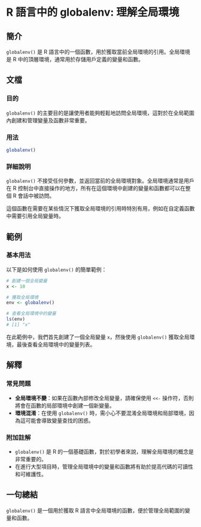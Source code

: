<!--
Meta Description: # R 語言中的 globalenv: 理解全局環境 ## 簡介 `globalenv()` 是 R 語言中的一個函數，用於獲取當前全局環境的引用。全局環境是 R 中的頂層環境，通常用於存儲用戶定義的變量和函數。 ## 文檔 ### 目的 `globalenv()` 的主要目的是讓使用者能夠輕鬆地訪...
Meta Keywords: globalenv, 獲取全局環境, env, 語言中的, 理解全局環境
-->

# R 語言中的 globalenv: 理解全局環境

## 簡介
`globalenv()` 是 R 語言中的一個函數，用於獲取當前全局環境的引用。全局環境是 R 中的頂層環境，通常用於存儲用戶定義的變量和函數。

## 文檔
### 目的
`globalenv()` 的主要目的是讓使用者能夠輕鬆地訪問全局環境，這對於在全局範圍內創建和管理變量及函數非常重要。

### 用法
```R
globalenv()
```

### 詳細說明
`globalenv()` 不接受任何參數，並返回當前的全局環境對象。全局環境通常是用戶在 R 控制台中直接操作的地方，所有在這個環境中創建的變量和函數都可以在整個 R 會話中被訪問。

這個函數在需要在某些情況下獲取全局環境的引用時特別有用，例如在自定義函數中需要引用全局變量時。

## 範例
### 基本用法
以下是如何使用 `globalenv()` 的簡單範例：

```R
# 創建一個全局變量
x <- 10

# 獲取全局環境
env <- globalenv()

# 查看全局環境中的變量
ls(env)
# [1] "x"
```

在此範例中，我們首先創建了一個全局變量 `x`，然後使用 `globalenv()` 獲取全局環境，最後查看全局環境中的變量列表。

## 解釋
### 常見問題
- **全局環境不變**：如果在函數內部修改全局變量，請確保使用 `<<-` 操作符，否則將會在函數的局部環境中創建一個新變量。
- **環境混淆**：在使用 `globalenv()` 時，需小心不要混淆全局環境和局部環境，因為這可能會導致變量查找的困惑。

### 附加註解
- `globalenv()` 是 R 的一個基礎函數，對於初學者來說，理解全局環境的概念是非常重要的。
- 在進行大型項目時，管理全局環境中的變量和函數將有助於提高代碼的可讀性和可維護性。

## 一句總結
`globalenv()` 是一個用於獲取 R 語言中全局環境的函數，便於管理全局範圍的變量和函數。